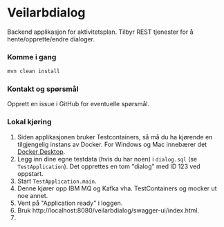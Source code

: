 # Veilarbdialog
Backend applikasjon for aktivitetsplan. Tilbyr REST tjenester for å hente/opprette/endre dialoger.

### Komme i gang

```sh
mvn clean install
```

### Kontakt og spørsmål

Opprett en issue i GitHub for eventuelle spørsmål.

### Lokal kjøring
1. Siden applikasjonen bruker Testcontainers, så må du ha kjørende en tilgjengelig instans av Docker. For Windows og Mac innebærer det [Docker Desktop](https://www.docker.com/products/docker-desktop).
1. Legg inn dine egne testdata (hvis du har noen) i `dialog.sql` (se `TestApplication`). Det opprettes en tom "dialog" med ID 123 ved oppstart.
1. Start `TestApplication.main`.
1. Denne kjører opp IBM MQ og Kafka vha. TestContainers og mocker ut noe annet.
1. Vent på "Application ready" i loggen.
1. Bruk http://localhost:8080/veilarbdialog/swagger-ui/index.html.
2. 
